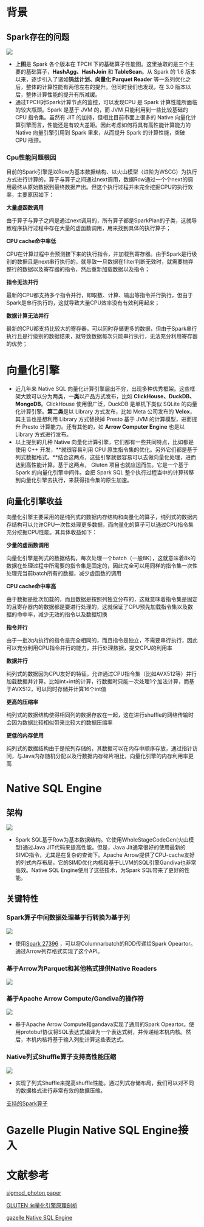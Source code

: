 # 背景

## Spark存在的问题

![](../img/spark_version_tpch.jpg)

* **上图**是 Spark 各个版本在 TPCH 下的基础算子性能图。这里抽取的是三个主要的基础算子，**HashAgg、HashJoin** 和 **TableScan**。从 Spark 的 1.6 版本以来，逐步引入了诸如**钨丝计划、向量化 Parquet Reader** 等一系列优化之后，整体的计算性能有两倍左右的提升。但同时我们也发现，在 3.0 版本以后，整体计算性能的提升有所减缓。
* 通过TPCH对Spark计算节点的监控，可以发现CPU 是 Spark 计算性能所面临的较大瓶颈。Spark 是基于 JVM 的，而 JVM 只能利用到一些比较基础的 CPU 指令集。虽然有 JIT 的加持，但相比目前市面上很多的 Native 向量化计算引擎而言，性能还是有较大差距。因此考虑如何将具有高性能计算能力的 Native 向量引擎引用到 Spark 里来，从而提升 Spark 的计算性能，突破 CPU 瓶颈。

### Cpu性能问题根因

目前的Spark引擎是以Row为基本数据结构、以火山模型（进阶为WSCG）为执行方式进行计算的，算子与算子之间通过next调用，数据Row通过一个个next的调用最终从原始数据到最终数据产出。但这个执行过程并未完全挖掘CPU的执行效率，主要原因如下：

**大量虚函数调用**

​       由于算子与算子之间是通过next调用的，所有算子都是SparkPlan的子类，这就导致程序执行过程中存在大量的虚函数调用，用来找到具体的执行算子；

**CPU cache命中率低**

​       CPU在计算过程中会预测接下来的执行指令，并加载到寄存器。由于Spark是行级别的数据且是next串行执行的，就导致一旦数据在filter判断无效时，就需要抛弃整行的数据以及寄存器的指令，然后重新加载数据以及指令；

**指令无法并行**

​       最新的CPU都支持多个指令并行，即取数、计算、输出等指令并行执行，但由于Spark是串行执行的，这就导致大量CPU效率没有有效利用起来；

**数据计算无法并行**

​       最新的CPU都支持比较大的寄存器，可以同时存储更多的数据，但由于Spark串行执行且是行级别的数据结果，就导致数据每次只能串行执行，无法充分利用寄存器的优势；

# 向量化引擎

* 近几年来 Native SQL 向量化计算引擎层出不穷，出现多种优秀框架。这些框架大致可以分为两类，**一类**以产品方式发布，比如 **ClickHouse、DuckDB、MongoDB**。ClickHouse 使用很广泛，DuckDB 是单机下类似 SQLite 的向量化计算引擎。**第二类**是以 Library 方式发布，比如 Meta 公司发布的 **Velox**，其主旨也是想利用 Library 方式替换掉 Presto 基于 JVM 的计算模型，进而提升 Presto 计算能力。还有其他的，如 **Arrow Computer Engine** 也是以 Library 方式进行发布。
* 以上提到的几种 Native 向量化计算引擎，它们都有一些共同特点，比如都是使用 C++ 开发，**就很容易利用 CPU 原生指令集的优化。另外它们都是基于列式数据格式。**结合这两点，这些引擎就很容易可以去做向量化处理，进而达到高性能计算。基于这两点， Gluten 项目也就应运而生。它是一个基于 Spark 的向量化引擎中间件。会把 Spark SQL 整个执行过程当中的计算转移到向量化引擎去执行，来获得指令集的原生加速。

## 向量化引擎收益

​       向量化引擎主要采用的是纯列式的数据内存结构和向量化的算子，纯列式的数据内存结构可以允许CPU一次性处理更多数据，而向量化的算子可以通过CPU指令集充分挖掘CPU性能。其具体收益如下：

**少量的虚函数调用**

​      向量化引擎是列式的数据结构，每次处理一个batch（一般8K），这就意味着8k的数据在处理过程中所需要的指令集是固定的，因此完全可以用同样的指令集一次性处理完当前batch所有的数据，减少虚函数的调用

**CPU cache命中率高**

​       由于数据是批次加载的，而且数据是按照列独立分布的，这就意味着指令集是固定的且寄存器内的数据都是要进行处理的，这就保证了CPU预先加载指令集以及数据的命中率，减少无效的指令以及数据切换

**指令并行**

​       由于一批次内执行的指令是完全相同的，而且指令是独立，不需要串行执行，因此可以充分利用CPU指令并行的能力，并行处理数据，提交CPU的利用率

**数据并行**

​       纯列式的数据因为CPU友好的特征，允许通过CPU指令集（比如AVX512等）并行加载数据并计算。比如int+int的计算，行数据时只能一次处理1个加法计算，而基于AVX512，可以同时存储并计算16个int值

**更高的压缩率**

​       纯列式的数据结构使得相同列的数据存放在一起，这在进行shuffle的网络传输时会因为数据比较相似带来比较大的数据压缩率

**更低的内存使用**

​       纯列式的数据结构由于是按列存储的，其数据可以在内存中顺序存放，通过指针访问，与Java内存随机分配以及行数据内存碎片相比，向量化引擎的内存利用率更高

# Native SQL Engine

## 架构

![](../img/NativeSQLEngine架构.jpg)

* Spark SQL基于Row为基本数据结构。它使用WholeStageCodeGen(火山模型)通过Java JIT代码来提高性能。但是，Java Jit通常很好的使用最新的SIMD指令，尤其是在复杂的查询下。Apache Arrow提供了CPU-cache友好的列式内存布局，它的SIMD优化内核和基于LLVM的SQL引擎Gandiva也非常高效。Native SQL Engine使用了这些技术，为Spark SQL带来了更好的性能。

## 关键特性

### Spark算子中间数据处理基于行转换为基于列

![](../img/SparkOperatorRowToColumn.jpg)

* 使用[Spark 27396](https://issues.apache.org/jira/browse/SPARK-27396) ，可以将Columnarbatch的RDD传递给Spark Opeartor。通过Arrow列存格式实现了这个API。

### 基于Arrow为Parquet和其他格式提供Native Readers

![](../img/NativeReaders.jpg)

### 基于Apache Arrow Compute/Gandiva的操作符

![](../img/NativeSQLEngineOperator.jpg)

* 基于Apache Arrow Compute和gandava实现了通用的Spark Opeartor。使用protobuf协议将SQL表达式编译为一个表达式树，并传递给本机内核。然后，本机内核将基于输入列批计算这些表达式。

### Native列式Shuffle算子支持高性能压缩

![](../img/ShuffleOperatorCompression.jpg)

* 实现了列式Shuffle来提高shuffle性能。通过列式存储布局，我们可以对不同的数据格式进行非常有效的数据压缩。

[支持的Spark算子](https://oap-project.github.io/gazelle_plugin/1.1.0/operators/)

# Gazelle Plugin Native SQL Engine接入



# 文献参考

[sigmod_photon paper](https://www-cs.stanford.edu/~matei/papers/2022/sigmod_photon.pdf)

[GLUTEN 向量化引擎原理剖析](https://zhuanlan.zhihu.com/p/617944074)

[gazelle Native SQL Engine](https://oap-project.github.io/gazelle_plugin/latest/User-Guide/#introduction)